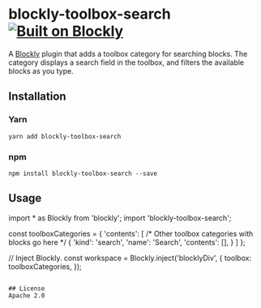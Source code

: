 # blockly-toolbox-search [![Built on Blockly](https://tinyurl.com/built-on-blockly)](https://github.com/google/blockly)

A [Blockly](https://www.npmjs.com/package/blockly) plugin that adds a toolbox category for searching
blocks. The category displays a search field in the toolbox, and filters the available blocks as you
type.

## Installation

### Yarn
```
yarn add blockly-toolbox-search
```

### npm
```
npm install blockly-toolbox-search --save
```

## Usage
import * as Blockly from 'blockly';
import 'blockly-toolbox-search';

const toolboxCategories = {
  'contents': [
    /* Other toolbox categories with blocks go here */
    {
      'kind': 'search',
      'name': 'Search',
      'contents': [],
    }
  ]
};

// Inject Blockly.
const workspace = Blockly.inject('blocklyDiv', {
  toolbox: toolboxCategories,
});
```

## License
Apache 2.0
